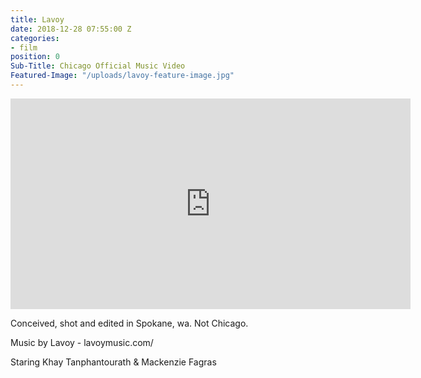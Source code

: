 ```yaml
---
title: Lavoy
date: 2018-12-28 07:55:00 Z
categories:
- film
position: 0
Sub-Title: Chicago Official Music Video
Featured-Image: "/uploads/lavoy-feature-image.jpg"
---
```


<iframe src="https://player.vimeo.com/video/265655288" width="640" height="337" frameborder="0" allowfullscreen></iframe>

Conceived, shot and edited in Spokane, wa.
Not Chicago.

Music by Lavoy - lavoymusic.com/

Staring Khay Tanphantourath & Mackenzie Fagras